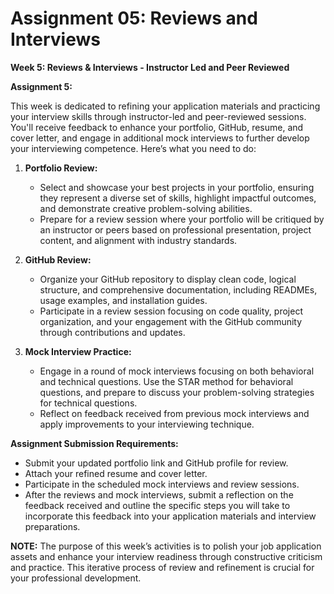 # Assignment 05: Reviews and Interviews

<p><strong>Week 5: Reviews &amp; Interviews - Instructor Led and Peer Reviewed</strong></p>
<p><strong>Assignment 5:</strong></p>
<p>This week is dedicated to refining your application materials and practicing your interview skills through instructor-led and peer-reviewed sessions. You'll receive feedback to enhance your portfolio, GitHub, resume, and cover letter, and engage in additional mock interviews to further develop your interviewing competence. Here’s what you need to do:</p>
<ol>
<li>
<p><strong>Portfolio Review:</strong></p>
<ul>
<li>Select and showcase your best projects in your portfolio, ensuring they represent a diverse set of skills, highlight impactful outcomes, and demonstrate creative problem-solving abilities.</li>
<li>Prepare for a review session where your portfolio will be critiqued by an instructor or peers based on professional presentation, project content, and alignment with industry standards.</li>
</ul>
</li>
<li>
<p><strong>GitHub Review:</strong></p>
<ul>
<li>Organize your GitHub repository to display clean code, logical structure, and comprehensive documentation, including READMEs, usage examples, and installation guides.</li>
<li>Participate in a review session focusing on code quality, project organization, and your engagement with the GitHub community through contributions and updates.</li>
</ul>
</li>
<li>
<p><strong>Mock Interview Practice:</strong></p>
<ul>
<li>Engage in a round of mock interviews focusing on both behavioral and technical questions. Use the STAR method for behavioral questions, and prepare to discuss your problem-solving strategies for technical questions.</li>
<li>Reflect on feedback received from previous mock interviews and apply improvements to your interviewing technique.</li>
</ul>
</li>
</ol>
<p><strong>Assignment Submission Requirements:</strong></p>
<ul>
<li>Submit your updated portfolio link and GitHub profile for review.</li>
<li>Attach your refined resume and cover letter.</li>
<li>Participate in the scheduled mock interviews and review sessions.</li>
<li>After the reviews and mock interviews, submit a reflection on the feedback received and outline the specific steps you will take to incorporate this feedback into your application materials and interview preparations.</li>
</ul>
<p><strong>NOTE:</strong> The purpose of this week’s activities is to polish your job application assets and enhance your interview readiness through constructive criticism and practice. This iterative process of review and refinement is crucial for your professional development.</p>